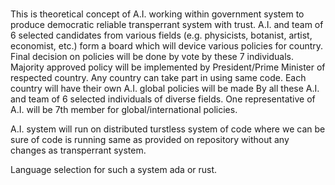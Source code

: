 #
This is theoretical concept of A.I. working within government system to produce democratic reliable transperrant system with trust.
A.I. and team of 6 selected candidates from various fields (e.g. physicists, botanist, artist, economist, etc.) form a board which will
device various policies for country. Final decision on policies will be done by vote by these 7 individuals. Majority approved policy will be 
implemented by President/Prime Minister of respected country.
Any country can take part in using same code. Each country will have their own A.I. global policies will be made 
By all these A.I. and team of 6 selected individuals of diverse fields. One representative of A.I. will be 7th member for global/international policies.

A.I. system will run on distributed turstless system of code where we can be sure of code is running same as provided on repository without any changes 
as transperrant system.

Language selection for such a system ada or rust.
